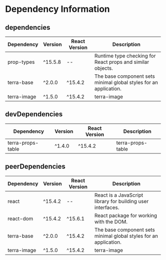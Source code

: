 # Dependency Information

## dependencies
| Dependency | Version | React Version | Description |
|-|-|-|-|
| prop-types | ^15.5.8 | -- | Runtime type checking for React props and similar objects. |
| terra-base | ^2.0.0 | ^15.4.2 | The base component sets minimal global styles for an application. |
| terra-image | ^1.5.0 | ^15.4.2 | terra-image |

## devDependencies
| Dependency | Version | React Version | Description |
|-|-|-|-|
| terra-props-table | ^1.4.0 | ^15.4.2 | terra-props-table |

## peerDependencies
| Dependency | Version | React Version | Description |
|-|-|-|-|
| react | ^15.4.2 | -- | React is a JavaScript library for building user interfaces. |
| react-dom | ^15.4.2 | ^15.6.1 | React package for working with the DOM. |
| terra-base | ^2.0.0 | ^15.4.2 | The base component sets minimal global styles for an application. |
| terra-image | ^1.5.0 | ^15.4.2 | terra-image |
